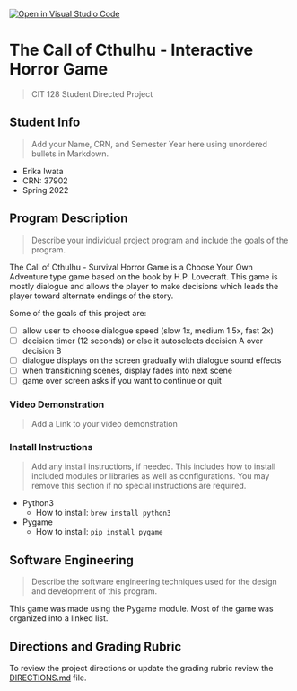 [![Open in Visual Studio Code](https://classroom.github.com/assets/open-in-vscode-f059dc9a6f8d3a56e377f745f24479a46679e63a5d9fe6f495e02850cd0d8118.svg)](https://classroom.github.com/online_ide?assignment_repo_id=6908356&assignment_repo_type=AssignmentRepo)
# The Call of Cthulhu - Interactive Horror Game

>CIT 128 Student Directed Project

## Student Info

>Add your Name, CRN, and Semester Year here using unordered bullets in Markdown.

* Erika Iwata
* CRN: 37902
* Spring 2022

## Program Description

>Describe your individual project program and include the goals of the program.

The Call of Cthulhu - Survival Horror Game is a Choose Your Own Adventure type game based on the book by H.P. Lovecraft. This game is mostly dialogue and allows the player to make decisions which leads the player toward alternate endings of the story.

Some of the goals of this project are:
- [ ] allow user to choose dialogue speed (slow 1x, medium 1.5x, fast 2x)
- [ ] decision timer (12 seconds) or else it autoselects decision A over decision B
- [ ] dialogue displays on the screen gradually with dialogue sound effects
- [ ] when transitioning scenes, display fades into next scene
- [ ] game over screen asks if you want to continue or quit

### Video Demonstration

>Add a Link to your video demonstration

### Install Instructions

>Add any install instructions, if needed. This includes how to install included modules or libraries as well as configurations. You may remove this section if no special instructions are required.

- Python3
    - How to install: `brew install python3`
- Pygame
    - How to install: `pip install pygame`

## Software Engineering

>Describe the software engineering techniques used for the design and development of this program.

This game was made using the Pygame module. Most of the game was organized into a linked list.

## Directions and Grading Rubric

To review the project directions or update the grading rubric review the [DIRECTIONS.md](DIRECTIONS.md) file.
